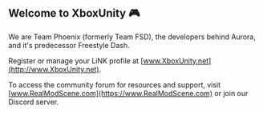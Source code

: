 ## Welcome to XboxUnity :video_game:

We are Team Phoenix (formerly Team FSD), the developers behind Aurora, and it's predecessor Freestyle Dash.

Register or manage your LiNK profile at [www.XboxUnity.net](http://www.XboxUnity.net).

To access the community forum for resources and support, visit [www.RealModScene.com](https://www.RealModScene.com) or join our Discord server.

<!--
TODO:
- Add Discord permament invite link
- Add links to changelog and roadmap
- Add links to download latest release of Aurora
- Add donate link
-->
